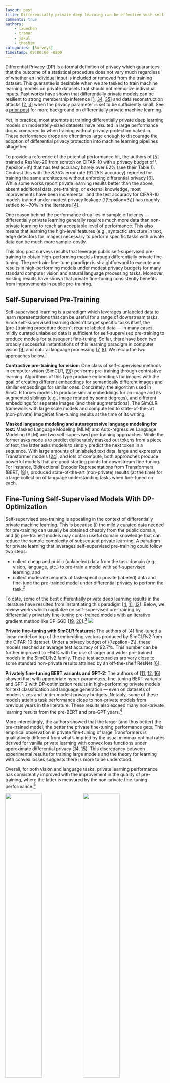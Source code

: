 ```yaml
---
layout: post
title: Differentially private deep learning can be effective with self-supervised models
comments: true
authors: 
    - lxuechen
    - tramer
    - jakul
    - thashim
categories: [Surveys]
timestamp: 09:00:00 -0800
---
```


Differential Privacy (DP) is a formal definition of privacy which guarantees that the outcome of a statistical procedure does not vary much regardless of whether an individual input is included or removed from the training dataset. 
This guarantee is desirable when we are tasked to train machine learning models on private datasets that should not memorize individual inputs. 
Past works have shown that differentially private models can be resilient to strong membership inference [[1](https://proceedings.mlr.press/v37/kairouz15.html), [34](https://ieeexplore.ieee.org/abstract/document/9519424), [35](https://proceedings.neurips.cc/paper/2020/hash/fc4ddc15f9f4b4b06ef7844d6bb53abf-Abstract.html)] and data reconstruction attacks [[2](https://www.usenix.org/conference/usenixsecurity19/presentation/carlini), [3](https://arxiv.org/abs/2201.12383)] when the privacy parameter is set to be sufficiently small. 
See a [prior post](https://differentialprivacy.org/how-to-deploy-ml-with-dp/) for more background on differentially private machine learning.

Yet, in practice, most attempts at training differentially private deep learning models on moderately-sized datasets have resulted in large performance drops compared to when training without privacy-protection baked in. 
These performance drops are oftentimes large enough to discourage the adoption of differential privacy protection into machine learning pipelines altogether. 

To provide a reference of the potential performance hit, the authors of [[5](https://arxiv.org/abs/2102.12677)] trained a ResNet-20 from scratch on CIFAR-10 with a privacy budget of \\\(\epsilon=8\\\) that has test accuracy barely over 62% (see their Table 1). 
Contrast this with the 8.75% error rate (91.25% accuracy) reported for training the same architecture without enforcing differential privacy [[6](https://openaccess.thecvf.com/content_cvpr_2016/html/He_Deep_Residual_Learning_CVPR_2016_paper.html)]. 
While some works report private learning results better than the above, absent additional data, pre-training, or external knowledge, most improvements have been incremental, and the test accuracy for CIFAR-10 models trained under modest privacy leakage (\\\(\epsilon=3\\\)) has roughly settled to ~70% in the literature [[4](https://arxiv.org/abs/2011.11660)]. 

One reason behind the performance drop lies in sample efficiency — differentially private learning generally requires much more data than non-private learning to reach an acceptable level of performance. 
This also means that learning the high-level features (e.g., syntactic structure in text, edge detectors for images) necessary to perform specific tasks with private data can be much more sample-costly. 

This blog post surveys results that leverage public self-supervised pre-training to obtain high-performing models through differentially private fine-tuning.
The pre-train-fine-tune paradigm is straightforward to execute and results in high-performing models under modest privacy budgets for many standard computer vision and natural language processing tasks. 
Moreover, existing results have shown that private fine-tuning consistently benefits from improvements in public pre-training. 

## Self-Supervised Pre-Training

Self-supervised learning is a paradigm which leverages unlabeled data to learn representations that can be useful for a range of downstream tasks.
Since self-supervised learning doesn't target specific tasks itself, 
the (pre-)training procedure doesn't require labeled data — in many cases, mildly curated unlabeled data is sufficient for self-supervised pre-training to produce models for subsequent fine-tuning. 
So far, there have been two broadly successful instantiations of this learning paradigm in computer vision [[9](http://proceedings.mlr.press/v119/chen20j.html)] and natural language processing [[7](https://www.cs.ubc.ca/~amuham01/LING530/papers/radford2018improving.pdf), [8](https://arxiv.org/abs/1810.04805)]. 
We recap the two approaches below.[^1]

**Contrastive pre-training for vision:** 
One class of self-supervised methods in computer vision (SimCLR, [[9](http://proceedings.mlr.press/v119/chen20j.html)]) performs pre-training through contrastive learning. 
Algorithms of this type produce embeddings for images with the goal of creating different embeddings for semantically different images and similar embeddings for similar ones. 
Concretely, the algorithm used in SimCLR forces models to produce similar embeddings for an image and its augmented siblings (e.g., image rotated by some degrees), 
and different embeddings for separate images (and their augmentations). 
The SimCLR framework with large scale models and compute led to state-of-the-art (non-private) ImageNet fine-tuning results at the time of its writing. 

**Masked language modeling and autoregressive language modeling for text:** 
Masked Language Modeling (MLM) and Auto-regressive Language Modeling (ALM) are two self-supervised pre-training approaches. 
While the former asks models to predict deliberately masked out tokens from a piece of text, the latter asks models to simply predict the next token in a sequence. 
With large amounts of unlabeled text data, large and expressive Transformer models [[24](https://proceedings.neurips.cc/paper/2017/hash/3f5ee243547dee91fbd053c1c4a845aa-Abstract.html)], and lots of compute, both approaches produce powerful models that are good starting points for downstream fine-tuning. 
For instance, Bidirectional Encoder Representations from Transformers (BERT, [[8](https://arxiv.org/abs/1810.04805)]), produced state-of-the-art (non-private) results (at the time) for a large collection of language understanding tasks when fine-tuned on each. 

## Fine-Tuning Self-Supervised Models With DP-Optimization
Self-supervised pre-training is appealing in the context of differentially private machine learning. 
This is because (i) the mildly curated data needed for pre-training can usually be obtained cheaply from the public domain, and (ii) pre-trained models may contain useful domain knowledge that can reduce the sample complexity of subsequent private learning. 
A paradigm for private learning that leverages self-supervised pre-training could follow two steps:

- collect cheap and public (unlabeled) data from the task domain (e.g., vision, language, etc.) to pre-train a model with self-supervised learning, and
- collect moderate amounts of task-specific private (labeled) data and fine-tune the pre-trained model under differential privacy to perform the task.[^2]

To date, some of the best differentially private deep learning results in the literature have resulted from instantiating this paradigm [[4](https://arxiv.org/abs/2011.11660), [11](https://arxiv.org/abs/2110.05679), [12](https://arxiv.org/abs/2110.06500)].
Below, we review works which capitalize on self-supervised pre-training by differentially privately fine-tuning pre-trained models with an iterative gradient method like DP-SGD [[19](https://dl.acm.org/doi/abs/10.1145/2976749.2978318), [20](https://ieeexplore.ieee.org/abstract/document/6736861)].[^3]
![](/images/fine-tuning-paradigm.png)

**Private fine-tuning with SimCLR features:** 
The authors of [[4](https://arxiv.org/abs/2011.11660)] fine-tuned a linear model on top of the embedding vectors produced by SimCLRv2 from the CIFAR-10 dataset. Under a privacy budget of \\\(\epsilon=2\\\), 
these models reached an average test accuracy of 92.7%. This number can be further improved to ~94% with the use of larger and wider pre-trained models in the SimCLRv2 family. 
These test accuracies are very close to some standard non-private results attained by an off-the-shelf ResNet [[6](https://openaccess.thecvf.com/content_cvpr_2016/html/He_Deep_Residual_Learning_CVPR_2016_paper.html)]. 

**Privately fine-tuning BERT variants and GPT-2:** 
The authors of [[11](https://arxiv.org/abs/2110.05679), [12](https://arxiv.org/abs/2110.06500), [16](http://proceedings.mlr.press/v139/yu21f.html)] showed that with appropriate hyper-parameters, fine-tuning BERT variants and GPT-2 with DP-optimization results in high-performing private models for text classification and language generation — even on datasets of modest sizes and under modest privacy budgets. 
Notably, some of these models attain a task performance close to non-private models from previous years in the literature. 
These results also exceed many non-private learning results from the pre-BERT and pre-GPT years.[^4]

More interestingly, the authors showed that the larger (and thus better) the pre-trained model, the better the private fine-tuning performance gets. 
This empirical observation in private fine-tuning of large Transformers is qualitatively different from what’s implied by the usual minimax optimal rates derived for vanilla private learning with convex loss functions under approximate differential privacy [[14](https://ieeexplore.ieee.org/abstract/document/6979031), [15](https://proceedings.neurips.cc/paper/2019/hash/3bd8fdb090f1f5eb66a00c84dbc5ad51-Abstract.html)]. 
This discrepancy between experimental results for training large models and the theory for learning with convex losses suggests there is more to be understood.

Overall, for both vision and language tasks, private learning performance has consistently improved with the improvement in the quality of pre-training, 
where the latter is measured by the non-private fine-tuning performance.[^5]

<p float="left">
  <img src="../images/figure1_classification.png" width="48%" />
  <img src="../images/figure1_generation.png" width="48%" /> 
  <caption>Figure 1: Privately fine-tuning better (and larger) pre-trained models lead to consistently improving performance for text classification and language generation. 
Left: text classification on MNLI <a href="https://arxiv.org/abs/1704.05426">[25]</a>. Right: language generation on E2E <a href="https://arxiv.org/abs/1706.09254">[26]</a>.</caption>
</p>

## Conclusion and Outlook

We surveyed recent works in the literature that obtained highly performant private machine learning models leveraging self-supervised pre-training. 
Common to these results is the trend that the performance of private learning consistently improved with the quality of public pre-training. 
We therefore anticipate that the general paradigm may be useful in additional settings (e.g., federated learning) and tasks (e.g., private synthetic image generation), and lead to better private learning results. 

We have thus far assumed that the data for public pre-training can be cheaply obtained.
This, however, does not imply that determining whether a particular source of data is appropriate for public pre-training is an easy problem.
Using publicly available data is not necessarily risk-free in terms of privacy.
For instance, the authors of [[33](https://www.usenix.org/conference/usenixsecurity21/presentation/carlini-extracting)] were able to extract personally identifiable information from a GPT-2 model pre-trained on data scraped from the public internet.

Self-supervised pre-training has led to progress in private deep learning, but leveraging pre-trained models alone will not address several fundamental challenges to differentially private learning.
First and foremost, the datasets of machine learning tasks may be sampled from long-tailed distributions [[21](https://proceedings.neurips.cc/paper/2020/hash/1e14bfe2714193e7af5abc64ecbd6b46-Abstract.html)]. 
When privately trained on such datasets, a machine learning model may fail to acquire the learning signal necessary to perform accurate predictions for examples on the tail [[28](https://dl.acm.org/doi/abs/10.1145/3442188.3445934)] or from underrepresented (sub)populations [[29](https://proceedings.neurips.cc/paper/2019/hash/fc0de4e0396fff257ea362983c2dda5a-Abstract.html)]. 
Second, many machine learning problems are in a domain where public data (even unlabeled data) may be sparse, e.g., medical imaging. 
Developing refined versions of the pre-train-fine-tune approach for problems from these domains is an interesting avenue for future work.

Lastly, differential privacy as one specific definition of privacy may not capture all that’s desired for privacy in reality. 
For instance, while differentially private algorithms naturally give machine unlearning guarantees [[30](https://ieeexplore.ieee.org/abstract/document/9519428), [32](https://ieeexplore.ieee.org/abstract/document/7163042)], tailored unlearning algorithms tend to have higher capacities of unlearning [[31](https://proceedings.neurips.cc/paper/2021/hash/9627c45df543c816a3ddf2d8ea686a99-Abstract.html)].
In addition, what constitutes a record in the differential privacy framework can oftentimes be unclear. 
Inappropriately defined example boundaries can create correlated records which cause differential privacy guarantees to degrade [[22](https://arxiv.org/abs/1603.01508)].
Moreover, differential privacy guarantees won't directly prevent the inference of private data outside the original context [[23](https://heinonline.org/hol-cgi-bin/get_pdf.cgi?handle=hein.journals/washlr79&section=16)]. 
These are fundamental limitations of differential privacy which improvements to differentially private learning won't touch on.

[^1]: Authors of [[18](https://arxiv.org/abs/2108.07258)] framed these self-supervised models which are trained on broad data at scale that are adaptable to a wide range of downstream tasks as “foundation models”.

[^2]: The idea of privately fine-tuning a publicly pre-trained model certainly isn’t new. One of the first differentially private deep learning papers [[19](https://arxiv.org/abs/1607.00133)] considered an experiment which fine-tuned convolutional nets on CIFAR-10 which were pre-trained on CIFAR-100. Results on privately fine-tuning *self-supervised* models are, on the other hand, more recent. Covering these results is our main focus here.

[^3]: Blue and pink sphere avatars taken from [[18](https://arxiv.org/abs/2108.07258)]. Credit to [Drew A. Hudson](https://cs.stanford.edu/~dorarad/) for making these. 

[^4]: Hyper-parameters that work well for non-private learning typically aren't those that work best for differentially private learning [[27](https://openreview.net/pdf?id=rJg851rYwH)]. It’s crucial to use a large batch size, a small clipping norm, an appropriate learning rate, and a reasonably large number of training epochs to obtain the mentioned private learning results [[11](https://arxiv.org/abs/2110.05679)]. 

[^5]: Since the pre-training data for large language models are oftentimes collected through large scale web scraping (e.g., WebText), a common concern is that some training and test instances for downstream tasks may already appear in the pre-training data. Self-supervised pre-training therefore can give models an opportunity to “see” this data even before they are privately fine-tuned. Authors of [[17](https://d4mucfpksywv.cloudfront.net/better-language-models/language_models_are_unsupervised_multitask_learners.pdf)] confirmed that there is a 1-6% overlap between the test set of many natural language processing tasks and the pre-training data they collected (WebText); these common tasks, however, don't include those studied by authors of [[11](https://arxiv.org/abs/2110.05679)]. The numbers suggest a possibility that existing private fine-tuning results in the literature could be slightly inflated compared to when the pre-training data didn’t contain any instance for any downstream task for which evaluation was performed. 

## Acknowledgements

The authors thank Nicolas Papernot and Gautam Kamath for detailed feedback and edit suggestions. 

---

## References
[1] Rahman MA, Rahman T, Laganière R, Mohammed N, Wang Y. Membership Inference Attack against Differentially Private Deep Learning Model. Trans. Data Priv.. 2018 Apr 1;11(1):61-79.

[2] Carlini N, Liu C, Erlingsson Ú, Kos J, Song D. The secret sharer: Evaluating and testing unintended memorization in neural networks. In 28th USENIX Security Symposium (USENIX Security 19) 2019 (pp. 267-284).

[3] Guo C, Karrer B, Chaudhuri K, van der Maaten L. Bounding Training Data Reconstruction in Private (Deep) Learning. arXiv preprint arXiv:2201.12383. 2022 Jan 28.

[4] Tramer F, Boneh D. Differentially private learning needs better features (or much more data). arXiv preprint arXiv:2011.11660. 2020 Nov 23.

[5] Yu D, Zhang H, Chen W, Liu TY. Do not let privacy overbill utility: Gradient embedding perturbation for private learning. arXiv preprint arXiv:2102.12677. 2021 Feb 25.

[6] He K, Zhang X, Ren S, Sun J. Deep residual learning for image recognition. InProceedings of the IEEE conference on computer vision and pattern recognition 2016 (pp. 770-778).

[7] Radford A, Narasimhan K, Salimans T, Sutskever I. Improving language understanding by generative pre-training.

[8] Devlin J, Chang MW, Lee K, Toutanova K. Bert: Pre-training of deep bidirectional transformers for language understanding. arXiv preprint arXiv:1810.04805. 2018 Oct 11.

[9] Chen T, Kornblith S, Norouzi M, Hinton G. A simple framework for contrastive learning of visual representations. InInternational conference on machine learning 2020 Nov 21 (pp. 1597-1607). PMLR.

[10] Li XL, Liang P. Prefix-tuning: Optimizing continuous prompts for generation. arXiv preprint arXiv:2101.00190. 2021 Jan 1.

[11] Li X, Tramer F, Liang P, Hashimoto T. Large language models can be strong differentially private learners. arXiv preprint arXiv:2110.05679. 2021 Oct 12.

[12] Yu D, Naik S, Backurs A, Gopi S, Inan HA, Kamath G, Kulkarni J, Lee YT, Manoel A, Wutschitz L, Yekhanin S. Differentially private fine-tuning of language models. arXiv preprint arXiv:2110.06500. 2021 Oct 13.

[13] Liu Y, Ott M, Goyal N, Du J, Joshi M, Chen D, Levy O, Lewis M, Zettlemoyer L, Stoyanov V. Roberta: A robustly optimized bert pretraining approach. arXiv preprint arXiv:1907.11692. 2019 Jul 26.

[14] Bassily R, Smith A, Thakurta A. Private empirical risk minimization: Efficient algorithms and tight error bounds. In2014 IEEE 55th Annual Symposium on Foundations of Computer Science 2014 Oct 18 (pp. 464-473). IEEE.

[15] Bassily R, Feldman V, Talwar K, Guha Thakurta A. Private stochastic convex optimization with optimal rates. Advances in Neural Information Processing Systems. 2019;32.

[16] Yu D, Zhang H, Chen W, Yin J, Liu TY. Large scale private learning via low-rank reparametrization. InInternational Conference on Machine Learning 2021 Jul 1 (pp. 12208-12218). PMLR.

[17] Radford A, Wu J, Child R, Luan D, Amodei D, Sutskever I. Language models are unsupervised multitask learners. OpenAI blog. 2019 Feb 24;1(8):9.

[18] Bommasani R, Hudson DA, Adeli E, Altman R, Arora S, von Arx S, Bernstein MS, Bohg J, Bosselut A, Brunskill E, Brynjolfsson E, et al. On the opportunities and risks of foundation models. arXiv preprint arXiv:2108.07258. 2021 Aug 16.

[19] Abadi M, Chu A, Goodfellow I, McMahan HB, Mironov I, Talwar K, Zhang L. Deep learning with differential privacy. InProceedings of the 2016 ACM SIGSAC conference on computer and communications security 2016 Oct 24 (pp. 308-318).

[20] Song S, Chaudhuri K, Sarwate AD. Stochastic gradient descent with differentially private updates. In2013 IEEE Global Conference on Signal and Information Processing 2013 Dec 3 (pp. 245-248). IEEE.

[21] Feldman V, Zhang C. What neural networks memorize and why: Discovering the long tail via influence estimation. Advances in Neural Information Processing Systems. 2020;33:2881-91.

[22] Ghosh A, Kleinberg R. Inferential privacy guarantees for differentially private mechanisms. arXiv preprint arXiv:1603.01508. 2016 Mar 4.

[23] Nissenbaum H. Privacy as contextual integrity. Wash. L. Rev.. 2004;79:119.

[24] Vaswani A, Shazeer N, Parmar N, Uszkoreit J, Jones L, Gomez AN, Kaiser Ł, Polosukhin I. Attention is all you need. Advances in neural information processing systems. 2017;30.

[25] Williams A, Nangia N, Bowman SR. A broad-coverage challenge corpus for sentence understanding through inference. arXiv preprint arXiv:1704.05426. 2017 Apr 18.

[26] Novikova J, Dušek O, Rieser V. The E2E dataset: New challenges for end-to-end generation. arXiv preprint arXiv:1706.09254. 2017 Jun 28.

[27] Papernot N, Chien S, Song S, Thakurta A, Erlingsson U. Making the shoe fit: Architectures, initializations, and tuning for learning with privacy.

[28] Suriyakumar VM, Papernot N, Goldenberg A, Ghassemi M. Chasing your long tails: Differentially private prediction in health care settings. InProceedings of the 2021 ACM Conference on Fairness, Accountability, and Transparency 2021 Mar 3 (pp. 723-734).

[29] Bagdasaryan E, Poursaeed O, Shmatikov V. Differential privacy has disparate impact on model accuracy. Advances in Neural Information Processing Systems. 2019;32.

[30] Bourtoule L, Chandrasekaran V, Choquette-Choo CA, Jia H, Travers A, Zhang B, Lie D, Papernot N. Machine unlearning. In2021 IEEE Symposium on Security and Privacy (SP) 2021 May 24 (pp. 141-159). IEEE.

[31] Sekhari A, Acharya J, Kamath G, Suresh AT. Remember what you want to forget: Algorithms for machine unlearning. Advances in Neural Information Processing Systems. 2021 Dec 6;34.

[32] Cao Y, Yang J. Towards making systems forget with machine unlearning. In2015 IEEE Symposium on Security and Privacy 2015 May 17 (pp. 463-480). IEEE.

[33] Carlini N, Tramer F, Wallace E, Jagielski M, Herbert-Voss A, Lee K, Roberts A, Brown T, Song D, Erlingsson U, Oprea A. Extracting training data from large language models. In30th USENIX Security Symposium (USENIX Security 21) 2021 (pp. 2633-2650).

[34] Nasr M, Songi S, Thakurta A, Papemoti N, Carlin N. Adversary instantiation: Lower bounds for differentially private machine learning. In2021 IEEE Symposium on Security and Privacy (SP) 2021 May 24 (pp. 866-882). IEEE.

[35] Jagielski M, Ullman J, Oprea A. Auditing differentially private machine learning: How private is private sgd?. Advances in Neural Information Processing Systems. 2020;33:22205-16.
